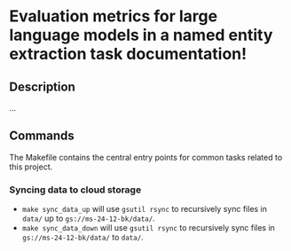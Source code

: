 # Evaluation metrics for large language models in a named entity extraction task documentation!

## Description

...

## Commands

The Makefile contains the central entry points for common tasks related to this project.

### Syncing data to cloud storage

* `make sync_data_up` will use `gsutil rsync` to recursively sync files in `data/` up to `gs://ms-24-12-bk/data/`.
* `make sync_data_down` will use `gsutil rsync` to recursively sync files in `gs://ms-24-12-bk/data/` to `data/`.


